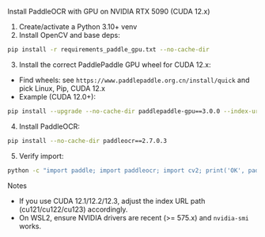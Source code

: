 Install PaddleOCR with GPU on NVIDIA RTX 5090 (CUDA 12.x)

1) Create/activate a Python 3.10+ venv 
2) Install OpenCV and base deps:

```bash
pip install -r requirements_paddle_gpu.txt --no-cache-dir
```

3) Install the correct PaddlePaddle GPU wheel for CUDA 12.x:

- Find wheels: see `https://www.paddlepaddle.org.cn/install/quick` and pick Linux, Pip, CUDA 12.x
- Example (CUDA 12.0+):

```bash
pip install --upgrade --no-cache-dir paddlepaddle-gpu==3.0.0 --index-url https://www.paddlepaddle.org.cn/whl/cu120
```

4) Install PaddleOCR:

```bash
pip install --no-cache-dir paddleocr==2.7.0.3
```

5) Verify import:

```bash
python -c "import paddle; import paddleocr; import cv2; print('OK', paddle.__version__)"
```

Notes
- If you use CUDA 12.1/12.2/12.3, adjust the index URL path (cu121/cu122/cu123) accordingly.
- On WSL2, ensure NVIDIA drivers are recent (>= 575.x) and `nvidia-smi` works.


